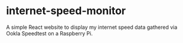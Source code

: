 # internet-speed-monitor
A simple React website to display my internet speed data gathered via Ookla Speedtest on a Raspberry Pi.
